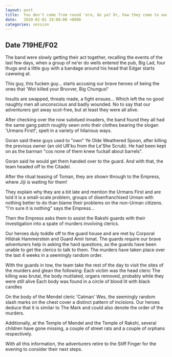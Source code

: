 ```yaml
---
layout: post
title:  You don't come from round 'ere, do ya? Or, how they come to own a pub...
date:   2020-02-01 19:00:00 +0000
categories: session
---
```


## Date 719HE/F02
The band were slowly getting their act together, recalling the events of the last few days, when a group of ne'er do wells entered the pub, Big Lad, four thugs and a little guy with a bandage around his head that Edgar starts cawwing at.

This guy, this fucken guy… starts accusing our brave heroes of being the ones that 'Wot killed your Bruvver, Big Chungus!'

Insults are swapped, threats made, a fight ensues… Which left the no good naughty men all unconscious and badly wounded. No to say that our adventurers got away scot-free, but at least they were all alive.

After checking over the now subdued invaders, the band found they all had the same gang patch roughly sewn onto their clothes bearing the slogan 'Urmans First!', spelt in a variety of hilarious ways.

Goran said these guys used to "own" Ye Olde Weathered Spoon, after killing the previous owner (an old UR'ku from the Le'She Scrub). He had been kept on as the barman "cos none of them knew fuckall about barrels".

Goran said he would get them handed over to the guard. And with that, the team headed off to the Citadel.

After the ritual teasing of Toman, they are shown through to the Empress, where Jiji is waiting for them!

They explain why they are a bit late and mention the Urmans First and are told it is a small-scale problem, groups of disenfranchised Urman with nothing better to do than blame their problems on the non-Urman citizens. "I'm sure it is nothing" says the Empress…

Then the Empress asks them to assist the Rakshi guards with their investigation into a spate of murders involving clerics. 

Our heroes duly toddle off to the guard house and are met by Corporal Hildrak Hammerstein and Guard Amir Ismat. The guards require our brave adventurers help in asking the hard questions, as the guards have been unable to get the clerics to talk to them. The murders have taken place over the last 4 weeks in a seemingly random order.

With the guards in tow, the team take the rest of the day to visit the sites of the murders and glean the following:
Each victim was the head cleric 
The killing was brutal, the body mutilated, organs removed, probably while they were still alive
Each body was found in a circle of blood lit with black candles

On the body of the Mendel cleric 'Catman' Wes, the seemingly random slash marks on the chest cover a distinct pattern of incisions. Our heroes deduce that it is similar to The Mark and could also denote the order of the murders.

Additionally, at the Temple of Mendel and the Temple of Rakshi, several children have gone missing, a couple of street rats and a couple of orphans respectively.

With all this information, the adventurers retire to the Stiff Finger for the evening to consider their next steps.


